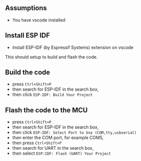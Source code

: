 ## Assumptions

- You have vscode installed


## Install ESP IDF

- Install ESP-IDF (by Espressif Systems) extension on vscode

This should setup to build and flash the code.

## Build the code 

- press `Ctrl+Shift+P` 
- then search for ESP-IDF in the search box,
- then click `ESP-IDF: Build Your Project`

## Flash the code to the MCU

- press `Ctrl+Shift+P` 
- then search for ESP-IDF in the search box,
- then click `ESP-IDF: Select Port to Use (COM,tty,usbserial)`
- then enter the COM port, for example COM5,
- then press `Ctrl+Shift+P` 
- then search for UART in the search box,
- then select `ESP:IDF: Flash (UART) Your Project`
